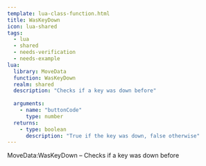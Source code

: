 ```yaml
---
template: lua-class-function.html
title: WasKeyDown
icon: lua-shared
tags:
  - lua
  - shared
  - needs-verification
  - needs-example
lua:
  library: MoveData
  function: WasKeyDown
  realm: shared
  description: "Checks if a key was down before"
  
  arguments:
    - name: "buttonCode"
      type: number
  returns:
    - type: boolean
      description: "True if the key was down, false otherwise"
---
```


<div class="lua__search__keywords">
MoveData:WasKeyDown &#x2013; Checks if a key was down before
</div>

